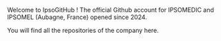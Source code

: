 Welcome to IpsoGitHub !
The official Github account for IPSOMEDIC and IPSOMEL (Aubagne, France) opened since 2024.

You will find all the repositories of the company here.

